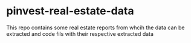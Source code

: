 # pinvest-real-estate-data
This repo contains some real estate reports from whcih the data can be extracted and code fils with their respective extracted data

